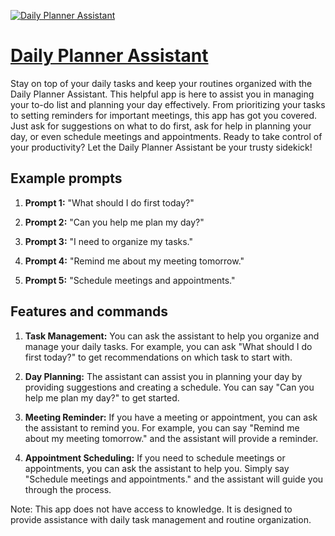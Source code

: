 [![Daily Planner Assistant](https://files.oaiusercontent.com/file-2sH7HkAQS6Ty7sLF5cHHZUDG?se=2123-10-17T14%3A21%3A39Z&sp=r&sv=2021-08-06&sr=b&rscc=max-age%3D31536000%2C%20immutable&rscd=attachment%3B%20filename%3Df2d2a874-e228-4a58-88ea-e428ad05257d.png&sig=ReJt5Z/pyxi0YgScZZ27Ydo5nVIyJnlLng8OXklU/cw%3D)](https://chat.openai.com/g/g-73qm6KqmY-daily-planner-assistant)

# [Daily Planner Assistant](https://chat.openai.com/g/g-73qm6KqmY-daily-planner-assistant)

Stay on top of your daily tasks and keep your routines organized with the Daily Planner Assistant. This helpful app is here to assist you in managing your to-do list and planning your day effectively. From prioritizing your tasks to setting reminders for important meetings, this app has got you covered. Just ask for suggestions on what to do first, ask for help in planning your day, or even schedule meetings and appointments. Ready to take control of your productivity? Let the Daily Planner Assistant be your trusty sidekick!

## Example prompts

1. **Prompt 1:** "What should I do first today?"

2. **Prompt 2:** "Can you help me plan my day?"

3. **Prompt 3:** "I need to organize my tasks."

4. **Prompt 4:** "Remind me about my meeting tomorrow."

5. **Prompt 5:** "Schedule meetings and appointments."


## Features and commands

1. **Task Management:** You can ask the assistant to help you organize and manage your daily tasks. For example, you can ask "What should I do first today?" to get recommendations on which task to start with.

2. **Day Planning:** The assistant can assist you in planning your day by providing suggestions and creating a schedule. You can say "Can you help me plan my day?" to get started.

3. **Meeting Reminder:** If you have a meeting or appointment, you can ask the assistant to remind you. For example, you can say "Remind me about my meeting tomorrow." and the assistant will provide a reminder.

4. **Appointment Scheduling:** If you need to schedule meetings or appointments, you can ask the assistant to help you. Simply say "Schedule meetings and appointments." and the assistant will guide you through the process.

Note: This app does not have access to knowledge. It is designed to provide assistance with daily task management and routine organization.